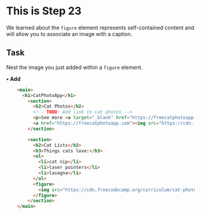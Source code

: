 # This is Step 23

We learned about the `figure` element represents self-contained content and will allow you to associate an image with a caption.

## Task

Nest the image you just added within a `figure` element.

**• Add**

```HTML
    <main>
      <h1>CatPhotoApp</h1>
        <section>
          <h2>Cat Photos</h2>
          <!-- TODO: Add link to cat photos -->
          <p>See more <a target="_blank" href="https://freecatphotoapp.com">cat photos</a> in our gallery.</p>
          <a href="https://freecatphotoapp.com"><img src="https://cdn.freecodecamp.org/curriculum/cat-photo-app/relaxing-cat.jpg" alt="A cute orange cat lying on its back."></a>
        </section>

        <section>
          <h2>Cat Lists</h2>
          <h3>Things cats love:</h3>
          <ul>
            <li>cat nip</li>
            <li>laser pointers</li>
            <li>lasagna</li>
          </ul>
          <figure>      
            <img src="https://cdn.freecodecamp.org/curriculum/cat-photo-app/lasagna.jpg" alt="A slice of lasagna on a plate."> <!-- Added here -->
          </figure>
        </section>
    </main>
```
